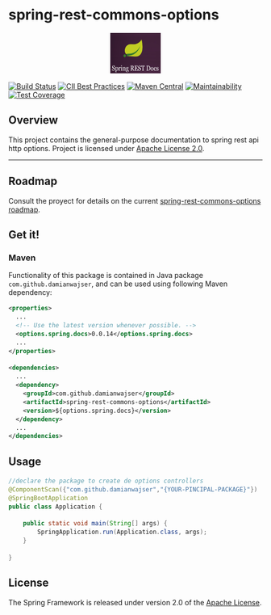 # spring-rest-commons-options

<p align="center"><img src="/images/Logo.png" width="100" height="80"><p> 

[![Build Status](https://travis-ci.org/damianwajser/spring-rest-commons-options.svg?branch=master)](https://travis-ci.org/damianwajser/spring-rest-commons-options) [![CII Best Practices](https://bestpractices.coreinfrastructure.org/projects/1400/badge)](https://bestpractices.coreinfrastructure.org/projects/1400) [![Maven Central](https://maven-badges.herokuapp.com/maven-central/com.github.damianwajser/spring-rest-commons-options/badge.svg)](https://maven-badges.herokuapp.com/maven-central/com.github.damianwajser/spring-rest-commons-options) [![Maintainability](https://api.codeclimate.com/v1/badges/dc020f5455c0b6f31089/maintainability)](https://codeclimate.com/github/damianwajser/spring-rest-commons-options/maintainability) [![Test Coverage](https://api.codeclimate.com/v1/badges/dc020f5455c0b6f31089/test_coverage)](https://codeclimate.com/github/damianwajser/spring-rest-commons-options/test_coverage)


## Overview

This project contains the general-purpose documentation to spring rest api http options.
Project is licensed under [Apache License 2.0](http://www.apache.org/licenses/LICENSE-2.0).

-----
## Roadmap

Consult the proyect for details on the current [spring-rest-commons-options roadmap](https://github.com/damianwajser/spring-rest-commons-options/projects/1).

## Get it!

### Maven

Functionality of this package is contained in Java package `com.github.damianwajser`, and can be used using following Maven dependency:

```xml
<properties>
  ...
  <!-- Use the latest version whenever possible. -->
  <options.spring.docs>0.0.14</options.spring.docs>
  ...
</properties>

<dependencies>
  ...
  <dependency>
    <groupId>com.github.damianwajser</groupId>
    <artifactId>spring-rest-commons-options</artifactId>
    <version>${options.spring.docs}</version>
  </dependency>
  ...
</dependencies>
```

## Usage
```java
//declare the package to create de options controllers
@ComponentScan({"com.github.damianwajser","{YOUR-PINCIPAL-PACKAGE}"})
@SpringBootApplication
public class Application {

	public static void main(String[] args) {
		SpringApplication.run(Application.class, args);
	}
  
}
```
## License

The Spring Framework is released under version 2.0 of the
[Apache License](http://www.apache.org/licenses/LICENSE-2.0).
